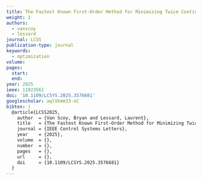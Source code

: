 ```yaml
---
title: The Fastest Known First-Order Method for Minimizing Twice Continuously Differentiable Smooth Strongly Convex Functions
weight: 1
authors:
  - vanscoy
  - lessard
journal: LCSS
publication-type: journal
keywords:
  - optimization
volume: 
pages:
  start: 
  end: 
year: 2025
ieee: 11023561
doi: '10.1109/LCSYS.2025.3576681'
googlescholar: aqlVkmm33-oC
bibtex: |
  @article{LCSS2025,
    author  = {Van Scoy, Bryan and Lessard, Laurent},
    title   = {The Fastest Known First-Order Method for Minimizing Twice Continuously Differentiable Smooth Strongly Convex Functions},
    journal = {IEEE Control Systems Letters},
    year    = {2025},
    volume  = {},
    number  = {},
    pages   = {},
    url     = {},
    doi     = {10.1109/LCSYS.2025.3576681}
  }
---
```

